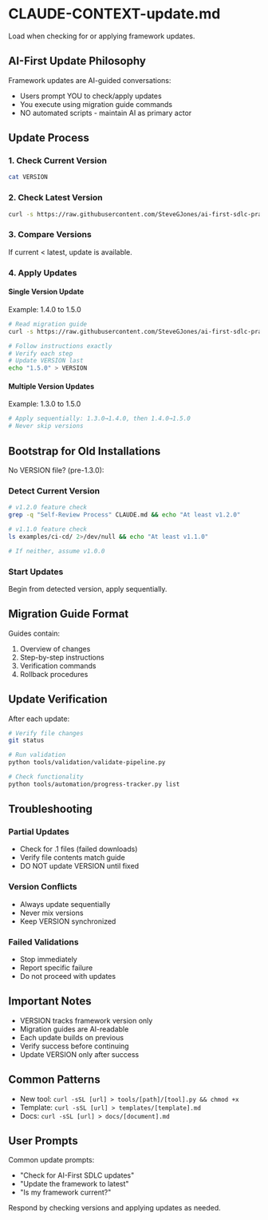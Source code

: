 # CLAUDE-CONTEXT-update.md

Load when checking for or applying framework updates.

## AI-First Update Philosophy

Framework updates are AI-guided conversations:
- Users prompt YOU to check/apply updates
- You execute using migration guide commands
- NO automated scripts - maintain AI as primary actor

## Update Process

### 1. Check Current Version
```bash
cat VERSION
```

### 2. Check Latest Version
```bash
curl -s https://raw.githubusercontent.com/SteveGJones/ai-first-sdlc-practices/main/VERSION
```

### 3. Compare Versions
If current < latest, update is available.

### 4. Apply Updates

#### Single Version Update
Example: 1.4.0 to 1.5.0
```bash
# Read migration guide
curl -s https://raw.githubusercontent.com/SteveGJones/ai-first-sdlc-practices/main/docs/releases/v1.4.0-to-v1.5.0.md

# Follow instructions exactly
# Verify each step
# Update VERSION last
echo "1.5.0" > VERSION
```

#### Multiple Version Updates
Example: 1.3.0 to 1.5.0
```bash
# Apply sequentially: 1.3.0→1.4.0, then 1.4.0→1.5.0
# Never skip versions
```

## Bootstrap for Old Installations

No VERSION file? (pre-1.3.0):

### Detect Current Version
```bash
# v1.2.0 feature check
grep -q "Self-Review Process" CLAUDE.md && echo "At least v1.2.0"

# v1.1.0 feature check
ls examples/ci-cd/ 2>/dev/null && echo "At least v1.1.0"

# If neither, assume v1.0.0
```

### Start Updates
Begin from detected version, apply sequentially.

## Migration Guide Format

Guides contain:
1. Overview of changes
2. Step-by-step instructions
3. Verification commands
4. Rollback procedures

## Update Verification

After each update:
```bash
# Verify file changes
git status

# Run validation
python tools/validation/validate-pipeline.py

# Check functionality
python tools/automation/progress-tracker.py list
```

## Troubleshooting

### Partial Updates
- Check for .1 files (failed downloads)
- Verify file contents match guide
- DO NOT update VERSION until fixed

### Version Conflicts
- Always update sequentially
- Never mix versions
- Keep VERSION synchronized

### Failed Validations
- Stop immediately
- Report specific failure
- Do not proceed with updates

## Important Notes

- VERSION tracks framework version only
- Migration guides are AI-readable
- Each update builds on previous
- Verify success before continuing
- Update VERSION only after success

## Common Patterns
- New tool: `curl -sSL [url] > tools/[path]/[tool].py && chmod +x`
- Template: `curl -sSL [url] > templates/[template].md`
- Docs: `curl -sSL [url] > docs/[document].md`

## User Prompts

Common update prompts:
- "Check for AI-First SDLC updates"
- "Update the framework to latest"
- "Is my framework current?"

Respond by checking versions and applying updates as needed.